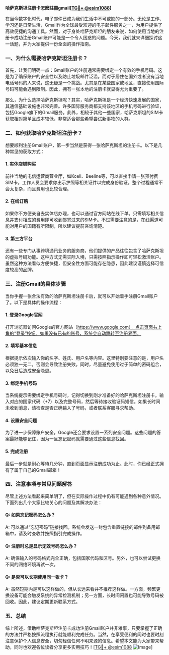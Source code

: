 **哈萨克斯坦注册卡怎麽註冊gmail[[TG💪+ @esim1088](https://t.me/s/esim1088)]**

在当今数字化时代，电子邮件已成为我们生活中不可或缺的一部分。无论是工作、学习还是日常生活，Gmail作为全球最受欢迎的电子邮件服务之一，为用户提供了高效便捷的沟通工具。然而，对于身处哈萨克斯坦的朋友来说，如何使用当地的注册卡成功注册Gmail账户可能是一个令人困惑的问题。今天，我们就来详细探讨这一话题，并为大家提供一份全面的操作指南。

### 一、为什么需要哈萨克斯坦注册卡？

首先，让我们明确一点：Gmail账户的注册通常需要绑定一个有效的手机号码。这是为了确保账户的安全性以及防止垃圾邮件泛滥。而对于居住在国外或者没有当地电话号码的人来说，这无疑是一个挑战。尤其是在某些国家或地区，直接使用国际号码可能会遇到限制。因此，拥有一张本地的注册卡就显得尤为重要了。

那么，为什么选择哈萨克斯坦呢？其实，哈萨克斯坦是一个经济快速发展的国家，其通信基础设施也非常完善。许多国际服务商都支持该地区的手机号码进行验证，包括Google旗下的Gmail服务。此外，相较于其他一些国家，哈萨克斯坦的SIM卡获取相对简单且成本较低，非常适合那些希望尝试新事物的人群。

### 二、如何获取哈萨克斯坦注册卡？

想要顺利注册Gmail账户，第一步当然是获得一张哈萨克斯坦的注册卡。以下是几种常见的获取方式：

#### 1. 实体店铺购买
前往当地的电信运营商营业厅，如Kcell、Beeline等，可以直接申请一张预付费SIM卡。工作人员会要求你出示护照等相关证件以完成身份验证。整个过程通常不会太复杂，而且费用也比较合理。

#### 2. 在线订购
如果你不方便亲自去实体店办理，也可以通过官方网站在线下单。只需填写相关信息并支付相应的费用即可收到邮寄过来的SIM卡。不过需要注意的是，在线渠道可能对用户的国籍有所限制，所以建议提前咨询清楚。

#### 3. 第三方平台
还有一些专门从事跨境通讯业务的服务商，他们提供的产品往往包含了哈萨克斯坦的虚拟号码功能。这种方式无需实际入境，只需按照指示操作即可轻松激活账户。虽然这种方法看似方便快捷，但安全性方面可能存在隐患，因此建议谨慎选择可信度较高的品牌。

### 三、注册Gmail的具体步骤

当你手握一张合法有效的哈萨克斯坦注册卡后，就可以开始着手注册Gmail账户了。以下是具体的操作流程：

#### 1. 登录Google官网
打开浏览器访问Google的官方网站（https://www.google.com），点击页面右上角的“登录”按钮。如果没有已有的账号，系统会自动跳转至注册界面。

#### 2. 填写基本信息
根据提示依次输入你的名字、姓氏、用户名等内容。这里特别要注意的是，用户名必须独一无二，否则会导致注册失败。同时，尽量避免使用过于简单的密码组合，以免日后造成安全隐患。

#### 3. 绑定手机号码
当系统提示需要绑定手机号码时，记得切换到刚才准备好的哈萨克斯坦注册卡。输入对应的国家代码（+7）以及完整号码，然后等待接收验证码短信。如果长时间未收到消息，请检查是否正确输入了号码，或者联系客服寻求帮助。

#### 4. 设置安全问题
为了进一步保障账户安全，Google还会要求设置一系列安全问题。这些问题的答案最好能够记住，因为一旦忘记密码就需要通过这些信息找回。

#### 5. 完成注册
最后一步就是耐心等待几分钟，直到页面显示注册成功为止。此时，你已经正式拥有了属于自己的Gmail邮箱！

### 四、注意事项与常见问题解答

尽管上述方法看起来简单明了，但在实际操作过程中仍有可能遇到各种意外情况。下面列出几个大家比较关心的问题及其解决办法：

#### Q: 如果忘记密码怎么办？
A: 可以通过“忘记密码”链接找回。系统会发送一封包含重置链接的邮件到备用邮箱中，请及时查收并按照指引完成操作。

#### Q: 注册时总是显示无效号码怎么办？
A: 确保输入的号码格式完全正确，包括国家代码和区号。另外，也可以尝试更换不同的网络环境再试一次。

#### Q: 是否可以长期使用同一张卡？
A: 虽然短期内是可以这样做的，但从长远来看并不推荐这样做。一方面，频繁更换设备可能会触发系统的异常检测机制；另一方面，长时间闲置也可能导致号码被回收。因此，建议定期更新联系方式。

### 五、总结

综上所述，借助哈萨克斯坦注册卡成功注册Gmail账户并非难事，只要掌握了正确的方法并严格按照流程执行就能顺利完成任务。当然，在享受便利的同时也要时刻注意保护个人信息安全，切勿轻信任何不明来源的信息。希望本文能为大家带来帮助，同时也欢迎各位读者分享更多实用技巧！[[TG💪+ @esim1088](https://t.me/s/esim1088) ![Image](https://i.postimg.cc/4NQfJmqS/Snipaste-2025-05-13-00-14-12.png)]